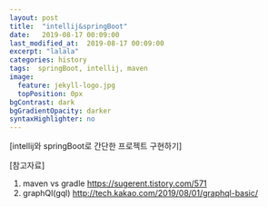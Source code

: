```yaml
---
layout: post
title:  "intellij&springBoot"
date:   2019-08-17 00:09:00
last_modified_at:  2019-08-17 00:09:00
excerpt: "lalala"
categories: history
tags:  springBoot, intellij, maven
image:
  feature: jekyll-logo.jpg
  topPosition: 0px
bgContrast: dark
bgGradientOpacity: darker
syntaxHighlighter: no
---
```


[intellij와 springBoot로 간단한 프로젝트 구현하기]



[참고자료]

1. maven vs gradle
  https://sugerent.tistory.com/571
2. graphQl(gql)
  http://tech.kakao.com/2019/08/01/graphql-basic/
